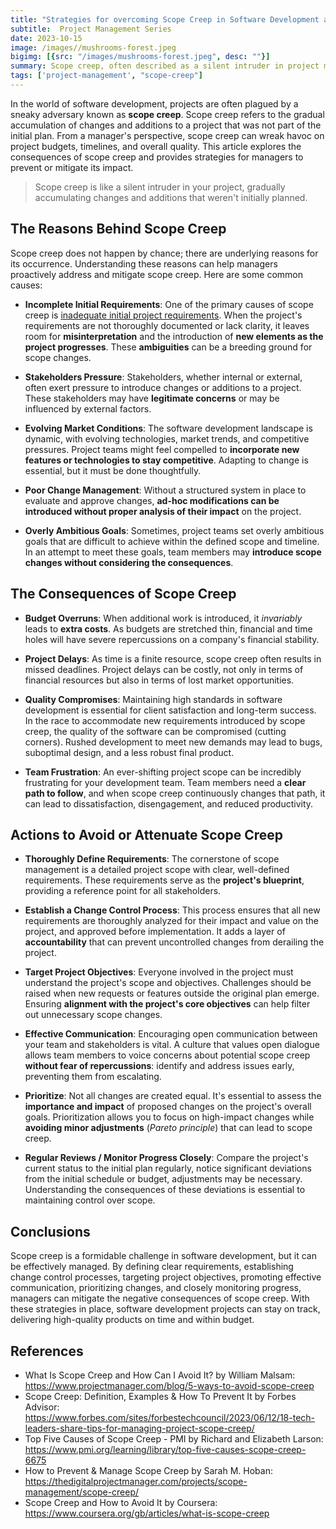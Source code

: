 ```yaml
---
title: "Strategies for overcoming Scope Creep in Software Development as a Project Manager"
subtitle:  Project Management Series
date: 2023-10-15
image: /images//mushrooms-forest.jpeg
bigimg: [{src: "/images/mushrooms-forest.jpeg", desc: ""}]
summary: Scope creep, often described as a silent intruder in project management, poses a significant challenge for software development projects. This article delves into the consequences of scope creep, highlighting the financial, temporal, and quality-related issues it can introduce.
tags: ['project-management', "scope-creep"]
---
```


In the world of software development, projects are often plagued by a sneaky adversary known as **scope creep**. Scope creep refers to the gradual accumulation of changes and additions to a project that was not part of the initial plan. From a manager's perspective, scope creep can wreak havoc on project budgets, timelines, and overall quality. This article explores the consequences of scope creep and provides strategies for managers to prevent or mitigate its impact.

> Scope creep is like a silent intruder in your project, gradually accumulating changes and additions that weren't initially planned.

## The Reasons Behind Scope Creep
Scope creep does not happen by chance; there are underlying reasons for its occurrence. Understanding these reasons can help managers proactively address and mitigate scope creep. Here are some common causes:

- **Incomplete Initial Requirements**: One of the primary causes of scope creep is [inadequate initial project requirements](/post/strategies-for-overcoming-poorly-defined-requirements-in-software-development). When the project's requirements are not thoroughly documented or lack clarity, it leaves room for **misinterpretation** and the introduction of **new elements as the project progresses**. These **ambiguities** can be a breeding ground for scope changes.

- **Stakeholders Pressure**: Stakeholders, whether internal or external, often exert pressure to introduce changes or additions to a project. These stakeholders may have **legitimate concerns** or may be influenced by external factors.

- **Evolving Market Conditions**: The software development landscape is dynamic, with evolving technologies, market trends, and competitive pressures. Project teams might feel compelled to **incorporate new features or technologies to stay competitive**. Adapting to change is essential, but it must be done thoughtfully.

- **Poor Change Management**: Without a structured system in place to evaluate and approve changes, **ad-hoc modifications can be introduced without proper analysis of their impact** on the project.

- **Overly Ambitious Goals**: Sometimes, project teams set overly ambitious goals that are difficult to achieve within the defined scope and timeline. In an attempt to meet these goals, team members may **introduce scope changes without considering the consequences**.

## The Consequences of Scope Creep

- **Budget Overruns**: When additional work is introduced, it *invariably* leads to **extra costs**. As budgets are stretched thin, financial and time holes will have severe repercussions on a company's financial stability.

- **Project Delays**: As time is a finite resource, scope creep often results in missed deadlines. Project delays can be costly, not only in terms of financial resources but also in terms of lost market opportunities.

- **Quality Compromises**: Maintaining high standards in software development is essential for client satisfaction and long-term success. In the race to accommodate new requirements introduced by scope creep, the quality of the software can be compromised (cutting corners). Rushed development to meet new demands may lead to bugs, suboptimal design, and a less robust final product.

- **Team Frustration**: An ever-shifting project scope can be incredibly frustrating for your development team. Team members need a **clear path to follow**, and when scope creep continuously changes that path, it can lead to dissatisfaction, disengagement, and reduced productivity.

## Actions to Avoid or Attenuate Scope Creep

- **Thoroughly Define Requirements**: The cornerstone of scope management is a detailed project scope with clear, well-defined requirements. These requirements serve as the **project's blueprint**, providing a reference point for all stakeholders.

- **Establish a Change Control Process**: This process ensures that all new requirements are thoroughly analyzed for their impact and value on the project, and approved before implementation. It adds a layer of **accountability** that can prevent uncontrolled changes from derailing the project.

- **Target Project Objectives**: Everyone involved in the project must understand the project's scope and objectives. Challenges should be raised when new requests or features outside the original plan emerge. Ensuring **alignment with the project's core objectives** can help filter out unnecessary scope changes.

- **Effective Communication**: Encouraging open communication between your team and stakeholders is vital. A culture that values open dialogue allows team members to voice concerns about potential scope creep **without fear of repercussions**: identify and address issues early, preventing them from escalating.

- **Prioritize**: Not all changes are created equal. It's essential to assess the **importance and impact** of proposed changes on the project's overall goals. Prioritization allows you to focus on high-impact changes while **avoiding minor adjustments** (*Pareto principle*) that can lead to scope creep.

- **Regular Reviews / Monitor Progress Closely**: Compare the project's current status to the initial plan regularly, notice significant deviations from the initial schedule or budget, adjustments may be necessary. Understanding the consequences of these deviations is essential to maintaining control over scope.

## Conclusions

Scope creep is a formidable challenge in software development, but it can be effectively managed. By defining clear requirements, establishing change control processes, targeting project objectives, promoting effective communication, prioritizing changes, and closely monitoring progress, managers can mitigate the negative consequences of scope creep. With these strategies in place, software development projects can stay on track, delivering high-quality products on time and within budget.

## References

- What Is Scope Creep and How Can I Avoid It? by William Malsam: https://www.projectmanager.com/blog/5-ways-to-avoid-scope-creep
- Scope Creep: Definition, Examples & How To Prevent It by Forbes Advisor: https://www.forbes.com/sites/forbestechcouncil/2023/06/12/18-tech-leaders-share-tips-for-managing-project-scope-creep/
- Top Five Causes of Scope Creep - PMI by Richard and Elizabeth Larson: https://www.pmi.org/learning/library/top-five-causes-scope-creep-6675
- How to Prevent & Manage Scope Creep by Sarah M. Hoban: https://thedigitalprojectmanager.com/projects/scope-management/scope-creep/
- Scope Creep and How to Avoid It by Coursera: https://www.coursera.org/gb/articles/what-is-scope-creep